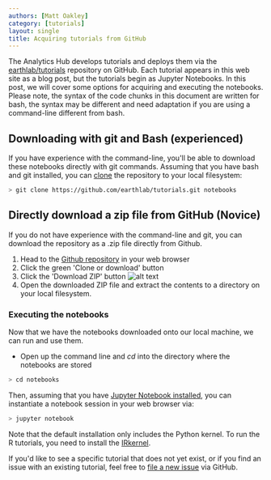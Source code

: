 ```yaml
---
authors: [Matt Oakley]
category: [tutorials]
layout: single
title: Acquiring tutorials from GitHub
---
```


The Analytics Hub develops tutorials and deploys them via the [earthlab/tutorials](https://github.com/earthlab/tutorials) repository on GitHub.
Each tutorial appears in this web site as a blog post, but the tutorials begin as Jupyter Notebooks.
In this post, we will cover some options for acquiring and executing the notebooks.
Please note, the syntax of the code chunks in this document are written for bash, the syntax may be different and need adaptation if you are using a command-line different from bash.

## Downloading with git and Bash (experienced)

If you have experience with the command-line, you'll be able to download these notebooks directly with git commands.
Assuming that you have bash and git installed, you can [clone](https://help.github.com/articles/cloning-a-repository/) the repository to your local filesystem:

```sh
> git clone https://github.com/earthlab/tutorials.git notebooks
```

## Directly download a zip file from GitHub (Novice)

If you do not have experience with the command-line and git, you can download the repository as a .zip file directly from Github.

1. Head to the [Github repository](https://github.com/earthlab/tutorials) in your web browser
2. Click the green 'Clone or download' button
3. Click the 'Download ZIP' button
![alt text](http://i.imgur.com/fy2yKLb.png?1)
4. Open the downloaded ZIP file and extract the contents to a directory on your local filesystem.

### Executing the notebooks

Now that we have the notebooks downloaded onto our local machine, we can run and use them.

- Open up the command line and *cd* into the directory where the notebooks are stored

```sh
> cd notebooks
```

Then, assuming that you have [Jupyter Notebook installed](http://jupyter.readthedocs.io/en/latest/install.html), you can instantiate a notebook session in your web browser via:

```sh
> jupyter notebook
```

Note that the default installation only includes the Python kernel.
To run the R tutorials, you need to install the [IRkernel](https://irkernel.github.io/).

If you'd like to see a specific tutorial that does not yet exist, or if you find an issue with an existing tutorial, feel free to [file a new issue](https://github.com/earthlab/tutorials/issues) via GitHub.
